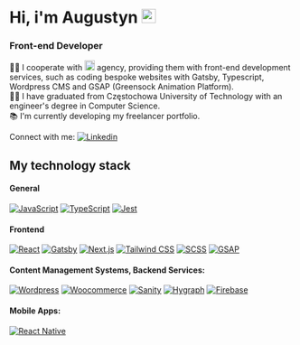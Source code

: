 <h1>
  Hi, i'm Augustyn <img src="https://media.giphy.com/media/hvRJCLFzcasrR4ia7z/giphy.gif" width="25px" height="25px">
</h1>

### Front-end Developer
<p>👨‍💻 I cooperate with <a href="https://heyguys.io/en/projects/"><img alt="Heyguys" width="18px" height="18px" src="https://heyguys.io/favicon-32x32.png?v=cc54e07872cb47e5b5b14e266c6e188e"></a> agency, providing them with front-end development services, such as coding bespoke websites with Gatsby, Typescript, Wordpress CMS and GSAP (Greensock Animation Platform).<br>
🧑‍🎓 I have graduated from Częstochowa University of Technology with an engineer's degree in Computer Science.<br>
📚 I'm currently developing my freelancer portfolio.</p>

Connect with me:  [![Linkedin](https://img.shields.io/badge/linkedin-0077B5?logo=linkedin&logoColor=white&style=flat-square)](https://www.linkedin.com/in/augustynglowacki/)

## My technology stack

#### General
[![JavaScript](https://img.shields.io/badge/-JavaScript-F7DF1E?style=flat-square&logo=javascript&logoColor=white)](https://www.javascript.com/)
[![TypeScript](https://img.shields.io/badge/-TypeScript-007ACC?style=flat-square&logo=typescript&logoColor=white)](https://www.typescriptlang.org/)
[![Jest](https://img.shields.io/badge/-Jest-C21325?style=flat-square&logo=jest&logoColor=white)](https://jestjs.io/)
  
#### Frontend
[![React](https://img.shields.io/badge/-React-45b8d8?style=flat-square&logo=react&logoColor=white)](https://reactjs.org/)
[![Gatsby](https://img.shields.io/badge/Gatsby-663399?logo=gatsby&logoColor=white&style=flat-square)](https://www.gatsbyjs.com/)
[![Next.js](https://img.shields.io/badge/-Next.js-000000?style=flat-square&logo=next.js&logoColor=white)](https://nextjs.org/)
[![Tailwind CSS](https://img.shields.io/badge/Tailwind_CSS-38B2AC?style=flat-square&logo=tailwind-css&logoColor=white)](https://tailwindcss.com/)
[![SCSS](https://img.shields.io/badge/SCSS-CC6699?style=flat-square&logo=sass&logoColor=white)](https://sass-lang.com/)
[![GSAP](https://img.shields.io/badge/GSAP-88ce04?style=flat-square&logo=gsap&logoColor=white)](https://greensock.com/gsap/)


#### Content Management Systems, Backend Services:
[![Wordpress](https://img.shields.io/badge/Wordpress-21759B?&logo=wordpress&logoColor=white&style=flat-square)](https://wordpress.org/)
[![Woocommerce](https://img.shields.io/badge/Woocommerce-96588A?&logo=woocommerce&logoColor=white&style=flat-square)](https://woocommerce.com/)
[![Sanity](https://img.shields.io/badge/Sanity-f36458?&logo=sanity&logoColor=white&style=flat-square)](https://www.sanity.io/)
[![Hygraph](https://img.shields.io/badge/Hygraph-000000?&logo=sanity&logoColor=white&style=flat-square)](https://hygraph.com/)
[![Firebase](https://img.shields.io/badge/Firebase-FFCA28?&logo=firebase&logoColor=white&style=flat-square)](https://firebase.google.com/)

#### Mobile Apps:
[![React Native](https://img.shields.io/badge/-React%20Native-45b8d8?style=flat-square&logo=react&logoColor=white)](https://reactnative.dev/)

<h2></h2>
<img src="https://github-readme-stats.vercel.app/api/top-langs/?username=augustynglowacki&layout=compact&theme=synthwave&langs_count=4#" alt=""/>
<img src="https://user-images.githubusercontent.com/71926817/179848450-0ff57b35-6c23-4754-aa86-5052ab615356.gif" alt=""/>

